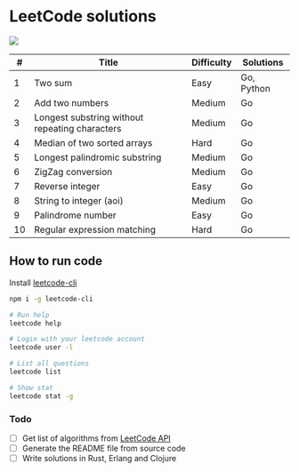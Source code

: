 # LeetCode solutions

![](https://i.imgur.com/zZnUaf9.png)

|  # | Title                                          | Difficulty | Solutions  |
|----|------------------------------------------------|------------|------------|
|  1 | Two sum                                        | Easy       | Go, Python |
|  2 | Add two numbers                                | Medium     | Go         |
|  3 | Longest substring without repeating characters | Medium     | Go         |
|  4 | Median of two sorted arrays                    | Hard       | Go         |
|  5 | Longest palindromic substring                  | Medium     | Go         |
|  6 | ZigZag conversion                              | Medium     | Go         |
|  7 | Reverse integer                                | Easy       | Go         |
|  8 | String to integer (aoi)                        | Medium     | Go         |
|  9 | Palindrome number                              | Easy       | Go         |
| 10 | Regular expression matching                    | Hard       | Go         |

## How to run code
Install [leetcode-cli](https://github.com/skygragon/leetcode-cli)
```bash
npm i -g leetcode-cli
```

```bash
# Run help
leetcode help

# Login with your leetcode account
leetcode user -l

# List all questions
leetcode list

# Show stat
leetcode stat -g
```


### Todo
- [ ] Get list of algorithms from [LeetCode API](https://leetcode.com/api/problems/algorithms/)
- [ ] Generate the README file from source code
- [ ] Write solutions in Rust, Erlang and Clojure
